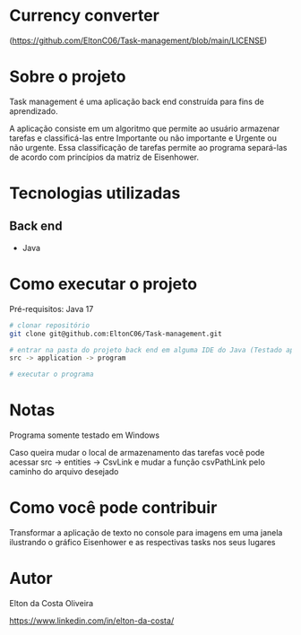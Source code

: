 # Currency converter
(https://github.com/EltonC06/Task-management/blob/main/LICENSE)

# Sobre o projeto  

Task management é uma aplicação back end construída para fins de aprendizado.

A aplicação consiste em um algoritmo que permite ao usuário armazenar tarefas e classificá-las entre Importante ou não importante e Urgente ou não urgente.
Essa classificação de tarefas permite ao programa separá-las de acordo com princípios da matriz de Eisenhower.

# Tecnologias utilizadas
## Back end
- Java

# Como executar o projeto

Pré-requisitos: Java 17

```bash
# clonar repositório
git clone git@github.com:EltonC06/Task-management.git

# entrar na pasta do projeto back end em alguma IDE do Java (Testado apenas no Eclipse pelo desenvolvedor)
src -> application -> program

# executar o programa
```

# Notas

Programa somente testado em Windows

Caso queira mudar o local de armazenamento das tarefas você pode acessar src -> entities -> CsvLink e mudar a função csvPathLink pelo caminho do arquivo desejado

# Como você pode contribuir

Transformar a aplicação de texto no console para imagens em uma janela ilustrando o gráfico Eisenhower e as respectivas tasks nos seus lugares

# Autor

Elton da Costa Oliveira

https://www.linkedin.com/in/elton-da-costa/
